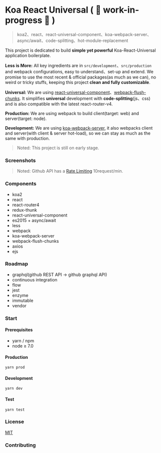 # Koa React Universal ( 👷 work-in-progress 👷 )

> koa2、react、react-universal-component、koa-webpack-server、async/await、code-splitting、hot-module-replacement

This project is dedicated to build <b>simple yet powerful</b> Koa-React-Universal application boilerplate.

<b>Less is More:</b> All key ingredients are in `src/development`、`src/production` and webpack configurations, easy to understand、set-up and extend. We promise to use the most recent & official packages(as much as we can), no weird or tricky stuffs, keeping this project <b>clean and fully customizable</b>.

<b>Universal:</b> We are using [react-universal-component](https://github.com/faceyspacey/react-universal-component)、[webpack-flush-chunks](https://github.com/faceyspacey/webpack-flush-chunks). It simplifies <b>universal</b> development with <b>code-splitting</b>(js、css) and is also compatible with the latest react-router-v4.

<b>Production:</b> We are using webpack to build client(target: web) and server(target: node).

<b>Development:</b> We are using [koa-webpack-server](https://github.com/kimjuny/koa-webpack-server), it also webpacks client and server(with client & server hot-load), so we can stay as much as the same with production.

> Noted: This project is still on early stage.

### Screenshots

> Noted: Github API has a [Rate Limiting](https://developer.github.com/v3/search/#rate-limit) 10request/min.

### Components

* koa2
* react
* react-router4
* redux-thunk
* react-universal-component
* es2015 + async/await
* less
* webpack
* koa-webpack-server
* webpack-flush-chunks
* axios
* ejs

### Roadmap

* graphql(github REST API -> github graphql API)
* continuous integration
* flow
* jest
* enzyme
* immutable
* vendor

### Start

#### Prerequisites

* yarn / npm
* node ≥ 7.0

#### Production

```
yarn prod
```

#### Development

```
yarn dev
```

#### Test

```
yarn test
```

### License

[MIT](https://github.com/kimjuny/koa-react-universal/blob/master/LICENSE)

### Contributing


